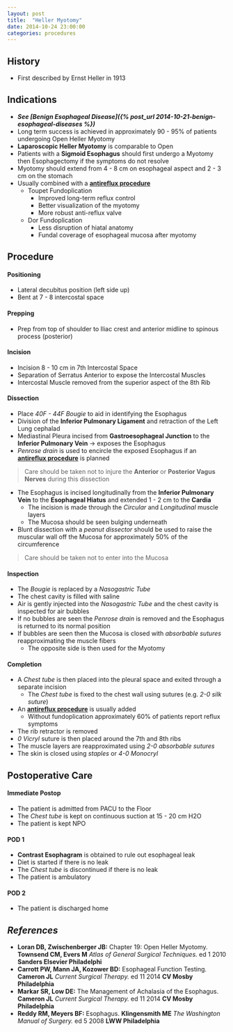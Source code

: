 ```yaml
---
layout: post
title:  "Heller Myotomy"
date: 2014-10-24 23:00:00
categories: procedures
---
```


## History

* First described by Ernst Heller in 1913

## Indications

* ***See [Benign Esophageal Disease]({% post_url 2014-10-21-benign-esophageal-diseases %})***
* Long term success is achieved in approximately 90 - 95% of patients undergoing Open Heller Myotomy
* **Laparoscopic Heller Myotomy** is comparable to Open
* Patients with a **Sigmoid Esophagus** should first undergo a Myotomy then Esophagectomy if the symptoms do not resolve
* Myotomy should extend from 4 - 8 cm on esophageal aspect and 2 - 3 cm on the stomach
* Usually combined with a **[antireflux procedure]()**  
  * Toupet Fundoplication
    * Improved long-term reflux control
    * Better visualization of the myotomy
    * More robust anti-reflux valve
  * Dor Fundoplication
    * Less disruption of hiatal anatomy
    * Fundal coverage of esophageal mucosa after myotomy

## Procedure

#### Positioning

* Lateral decubitus position (left side up)
* Bent at 7 - 8 intercostal space

#### Prepping

* Prep from top of shoulder to Iliac crest and anterior midline to spinous process (posterior)

#### Incision

* Incision 8 - 10 cm in 7th Intercostal Space
* Separation of Serratus Anterior to expose the Intercostal Muscles
* Intercostal Muscle removed from the superior aspect of the 8th Rib

#### Dissection

* Place *40F - 44F Bougie* to aid in identifying the Esophagus
* Division of the **Inferior Pulmonary Ligament** and retraction of the Left Lung cephalad
* Mediastinal Pleura incised from **Gastroesophageal Junction** to the **Inferior Pulmonary Vein** &#8594; exposes the Esophagus
* *Penrose drain* is used to encircle the exposed Esophagus if an **[antireflux procedure]()** is planned

> Care should be taken not to injure the **Anterior** or **Posterior Vagus Nerves** during this dissection

* The Esophagus is incised longitudinally from the **Inferior Pulmonary Vein** to the **Esophageal Hiatus** and extended 1 - 2 cm to the **Cardia**
  * The incision is made through the *Circular* and *Longitudinal* muscle layers
  * The Mucosa should be seen bulging underneath
* Blunt dissection with a *peanut dissector* should be used to raise the muscular wall off the Mucosa for approximately 50% of the circumference

> Care should be taken not to enter into the Mucosa

#### Inspection

* The *Bougie* is replaced by a *Nasogastric Tube*
* The chest cavity is filled with saline
* Air is gently injected into the *Nasogastric Tube* and the chest cavity is inspected for air bubbles
* If no bubbles are seen the *Penrose drain* is removed and the Esophagus is returned to its normal position
* If bubbles are seen then the Mucosa is closed with *absorbable sutures* reapproximating the muscle fibers
  * The opposite side is then used for the Myotomy

#### Completion

* A *Chest tube* is then placed into the pleural space and exited through a separate incision
  * The *Chest tube* is fixed to the chest wall using sutures (e.g. *2-0 silk suture*)
* An **[antireflux procedure]()** is usually added
  * Without fundoplication approximately 60% of patients report reflux symptoms
* The rib retractor is removed
* *0 Vicryl* suture is then placed around the 7th and 8th ribs
* The muscle layers are reapproximated using *2-0 absorbable sutures*
* The skin is closed using *staples* or *4-0 Monocryl*

## Postoperative Care

#### Immediate Postop

* The patient is admitted from PACU to the Floor
* The *Chest tube* is kept on continuous suction at 15 - 20 cm H2O
* The patient is kept NPO

#### POD 1

* **Contrast Esophagram** is obtained to rule out esophageal leak
* Diet is started if there is no leak
* The *Chest tube* is discontinued if there is no leak
* The patient is ambulatory

#### POD 2

* The patient is discharged home

## *References*
* **Loran DB, Zwischenberger JB:** Chapter 19: Open Heller Myotomy. **Townsend CM, Evers M** *Atlas of General Surgical Techniques.* ed 1 2010 **Sanders Elsevier Philadelphi**
* **Carrott PW, Mann JA, Kozower BD:** Esophageal Function Testing. **Cameron JL** *Current Surgical Therapy.* ed 11 2014 **CV Mosby Philadelphia**
* **Markar SR, Low DE:** The Management of Achalasia of the Esophagus. **Cameron JL** *Current Surgical Therapy.* ed 11 2014 **CV Mosby Philadelphia**
* **Reddy RM, Meyers BF:** Esophagus. **Klingensmith ME** *The Washington Manual of Surgery.* ed 5 2008 **LWW Philadelphia**